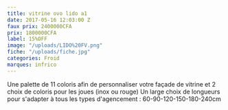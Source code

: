 ```yaml
---
title: vitrine ovo lido a1
date: 2017-05-16 12:03:00 Z
faux prix: 2400000CFA
prix: 1800000CFA
label: 15%OFF
image: "/uploads/LIDO%20FV.png"
fiche: "/uploads/fiche.jpg"
categories: Froid
marques: infrico
---
```


Une palette de 11 coloris afin de personnaliser votre façade de vitrine et 2 choix de coloris pour les joues (inox ou rouge)
Un large choix de longueurs pour s'adapter à tous les types d'agencement : 60-90-120-150-180-240cm
